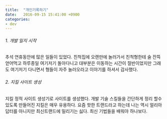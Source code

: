 ```yaml
---
title:  "개인기록하기"
date:   2016-09-15 15:41:00 +0900
categories: 
- dev
---
```



###### 1. 개발 일지 시작

추석 연휴동안에 많은 일들이 있었다.
친척집에 오랜만에 놀러가서 친척형한테 술 잔뜩 얻어먹고 하루종일
여기저기 돌아다니고 대부분은 이동하는 시간이 절반이었지만
그래도 여기저기 다니면서 형들이 자주 놀러오라고 이야기를 하셔서 감사했다.


###### 2. 지킬 사이트 생성

지킬 정적 사이트 생성기로 사이트를 생성했다.
개발 기술 스킬들을 간단하게 정리 할수있도록 만들어진 지킬은 매우 유용하다.
요즘 핫한 트랜드라고 하는데 나는 역시 얼리아답터를 아니지만
최신트랜드에 밀리기는 싫다.
최신 기법들을 배워야 하나보다.
